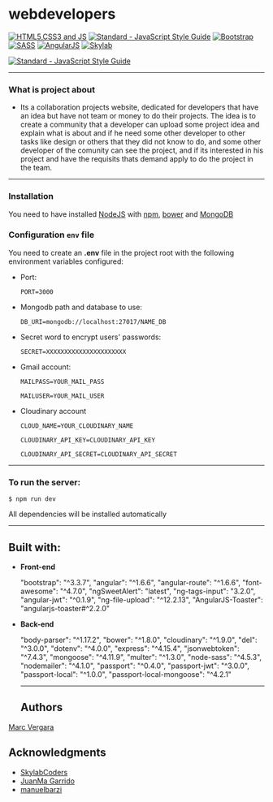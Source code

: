 # webdevelopers


[![HTML5,CSS3 and JS](https://github.com/FransLopez/logo-images/blob/master/logos/html5-css3-js.png)](http://www.w3.org/) [![Standard - JavaScript Style Guide](https://cdn.rawgit.com/feross/standard/master/badge.svg)](https://github.com/feross/standard)  [![Bootstrap](https://github.com/FransLopez/logo-images/blob/master/logos/bootstrap.png)](http://getbootstrap.com/)  [![SASS](https://github.com/FransLopez/logo-images/blob/master/logos/sass.png)](http://sass-lang.com/)  [![AngularJS](https://github.com/FransLopez/logo-images/blob/master/logos/angularjs.png)](https://angularjs.org/) [![Skylab](https://github.com/FransLopez/logo-images/blob/master/logos/skylab-56.png)](http://www.skylabcoders.com/)  
 
[![Standard - JavaScript Style Guide](https://img.shields.io/badge/code%20style-standard-brightgreen.svg)](http://standardjs.com/)

---

### What is project about

- Its a collaboration projects website, dedicated for developers that have an idea but have not team or money to do their projects. The idea is to create a community that a developer can upload some project idea and explain what is about and if he need some other developer to other tasks like design or others that they did not know to do, and some other developer of the comunity can see the project, and if its interested in his project and have the requisits thats demand apply to do the project in the team.

---

### Installation

You need to have installed [NodeJS](https://nodejs.org/) with [npm](https://www.npmjs.com/), [bower](https://bower.io/) and [MongoDB](https://www.mongodb.com/)

### Configuration `env` file

You need to create an **.env** file in the project root with the following environment variables configured:

- Port:

  ```
  PORT=3000
  ```

- Mongodb path and database to use:

  ```
  DB_URI=mongodb://localhost:27017/NAME_DB
  ```

- Secret word to encrypt users' passwords:

  ```
  SECRET=XXXXXXXXXXXXXXXXXXXXXX
  ```
  
- Gmail account:

  ```
  MAILPASS=YOUR_MAIL_PASS
  ```
  
  ```
  MAILUSER=YOUR_MAIL_USER
  ```
  
- Cloudinary account

  ```
  CLOUD_NAME=YOUR_CLOUDINARY_NAME
  ```
  ```
  CLOUDINARY_API_KEY=CLOUDINARY_API_KEY
  ```
  ```
  CLOUDINARY_API_SECRET=CLOUDINARY_API_SECRET
  ```

---

### To run the server:

```
$ npm run dev
```


All dependencies will be installed automatically

---
## Built with:

- **Front-end**

    "bootstrap": "^3.3.7",
    "angular": "^1.6.6",
    "angular-route": "^1.6.6",
    "font-awesome": "^4.7.0",
    "ngSweetAlert": "latest",
    "ng-tags-input": "3.2.0",
    "angular-jwt": "^0.1.9",
    "ng-file-upload": "^12.2.13",
    "AngularJS-Toaster": "angularjs-toaster#^2.2.0"

- **Back-end**

  "body-parser": "^1.17.2",
    "bower": "^1.8.0",
    "cloudinary": "^1.9.0",
    "del": "^3.0.0",
    "dotenv": "^4.0.0",
    "express": "^4.15.4",
    "jsonwebtoken": "^7.4.3",
    "mongoose": "^4.11.9",
    "multer": "^1.3.0",
    "node-sass": "^4.5.3",
    "nodemailer": "^4.1.0",
    "passport": "^0.4.0",
    "passport-jwt": "^3.0.0",
    "passport-local": "^1.0.0",
    "passport-local-mongoose": "^4.2.1"
    
    ---
    ## Authors

[Marc Vergara](https://github.com/femave)

## Acknowledgments

- [SkylabCoders](https://github.com/SkylabCoders)
- [JuanMa Garrido](https://github.com/juanmaguitar)
- [manuelbarzi](https://github.com/manuelbarzi)
